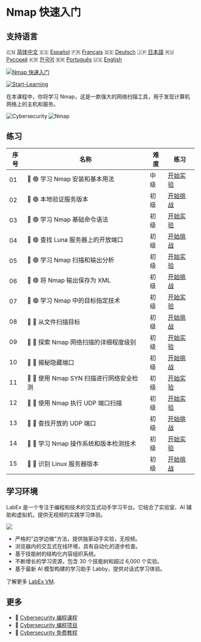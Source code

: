 # Nmap 快速入门

## 支持语言

🇨🇳 [简体中文](README_zh.md) 🇪🇸 [Español](README_es.md) 🇫🇷 [Français](README_fr.md) 🇩🇪 [Deutsch](README_de.md) 🇯🇵 [日本語](README_ja.md) 🇷🇺 [Русский](README_ru.md) 🇰🇷 [한국어](README_ko.md) 🇧🇷 [Português](README_pt.md) 🇺🇸 [English](README.md) 

[![Nmap 快速入门](https://cover-creator.labex.io/quick-start-with-nmap.png?lang=zh)](https://labex.io/zh/courses/quick-start-with-nmap)

[![Start-Learning](https://img.shields.io/badge/Start-Learning-whitesmoke?style=for-the-badge)](https://labex.io/zh/courses/quick-start-with-nmap)

在本课程中，你将学习 Nmap，这是一款强大的网络扫描工具，用于发现计算机网络上的主机和服务。

![Cybersecurity](https://img.shields.io/badge/Cybersecurity-whitesmoke?style=for-the-badge&logo=cybersecurity)
![Nmap](https://img.shields.io/badge/Nmap-whitesmoke?style=for-the-badge&logo=nmap)


## 练习

|   序号 | 名称                                     | 难度   | 练习                                                                                                                                |
|--------|------------------------------------------|--------|-------------------------------------------------------------------------------------------------------------------------------------|
|     01 | 📖 🟢 学习 Nmap 安装和基本用法           | 中级   | <a target='_blank' href='https://labex.io/zh/tutorials/nmap-learn-nmap-installation-and-basic-usage-415924'>开始实验</a>            |
|     02 | 🎯 🟢 本地验证服务版本                   | 初级   | <a target='_blank' href='https://labex.io/zh/tutorials/nmap-verify-service-version-locally-548693'>开始挑战</a>                     |
|     03 | 📖 🟢 学习 Nmap 基础命令语法             | 初级   | <a target='_blank' href='https://labex.io/zh/tutorials/nmap-learn-nmap-basic-command-syntax-415919'>开始实验</a>                    |
|     04 | 🎯 🟢 查找 Luna 服务器上的开放端口       | 初级   | <a target='_blank' href='https://labex.io/zh/tutorials/nmap-find-open-port-on-luna-server-548697'>开始挑战</a>                      |
|     05 | 📖 🟢 学习 Nmap 扫描和输出分析           | 初级   | <a target='_blank' href='https://labex.io/zh/tutorials/nmap-learn-nmap-scanning-and-output-analysis-415926'>开始实验</a>            |
|     06 | 🎯 🟢 将 Nmap 输出保存为 XML             | 初级   | <a target='_blank' href='https://labex.io/zh/tutorials/nmap-save-nmap-output-to-xml-548705'>开始挑战</a>                            |
|     07 | 📖 🟢 学习 Nmap 中的目标指定技术         | 初级   | <a target='_blank' href='https://labex.io/zh/tutorials/nmap-learn-target-specification-techniques-in-nmap-415935'>开始实验</a>      |
|     08 | 🎯 🔵 从文件扫描目标                     | 初级   | <a target='_blank' href='https://labex.io/zh/tutorials/nmap-scan-target-from-file-548715'>开始挑战</a>                              |
|     09 | 📖 🔵 探索 Nmap 网络扫描的详细程度级别   | 初级   | <a target='_blank' href='https://labex.io/zh/tutorials/nmap-explore-nmap-verbosity-levels-for-network-scanning-415939'>开始实验</a> |
|     10 | 🎯 🔵 揭秘隐藏端口                       | 初级   | <a target='_blank' href='https://labex.io/zh/tutorials/nmap-uncover-the-secret-port-548724'>开始挑战</a>                            |
|     11 | 📖 🔵 使用 Nmap SYN 扫描进行网络安全检测 | 初级   | <a target='_blank' href='https://labex.io/zh/tutorials/nmap-conduct-nmap-syn-scans-for-network-security-415934'>开始实验</a>        |
|     12 | 📖 🔵 使用 Nmap 执行 UDP 端口扫描        | 初级   | <a target='_blank' href='https://labex.io/zh/tutorials/nmap-perform-udp-port-scanning-with-nmap-415938'>开始实验</a>                |
|     13 | 🎯 🔵 查找开放的 UDP 端口                | 初级   | <a target='_blank' href='https://labex.io/zh/tutorials/nmap-find-open-udp-port-548746'>开始挑战</a>                                 |
|     14 | 📖 🔵 学习 Nmap 操作系统和版本检测技术   | 初级   | <a target='_blank' href='https://labex.io/zh/tutorials/nmap-learn-nmap-os-and-version-detection-techniques-415925'>开始实验</a>     |
|     15 | 🎯 🔵 识别 Linux 服务器版本              | 初级   | <a target='_blank' href='https://labex.io/zh/tutorials/nmap-identify-linux-server-version-548747'>开始挑战</a>                      |

## 学习环境

LabEx 是一个专注于编程和技术的交互式动手学习平台。它结合了实验室、AI 辅助和虚拟机，提供无视频的实践学习体验。

![](https://tutorial-screenshot.getvm.io/images/vm-1725247253.png)

- 严格的"边学边做"方法，提供独家动手实验，无视频。
- 浏览器内的交互式在线环境，具有自动化的逐步检查。
- 基于技能树的结构化内容组织系统。
- 不断增长的学习资源，包含 30 个技能树和超过 6,000 个实验。
- 基于最新 AI 模型构建的学习助手 Labby，提供对话式学习体验。

了解更多 [LabEx VM](https://support.labex.io/using-labex/virtual-machine).

## 更多

- 🔗 [Cybersecurity 编程课程](https://github.com/labex-labs/awesome-programming-courses)
- 🔗 [Cybersecurity 编程项目](https://github.com/labex-labs/awesome-programming-projects)
- 🔗 [Cybersecurity 免费教程](https://github.com/labex-labs/cybersecurity-free-tutorials)

